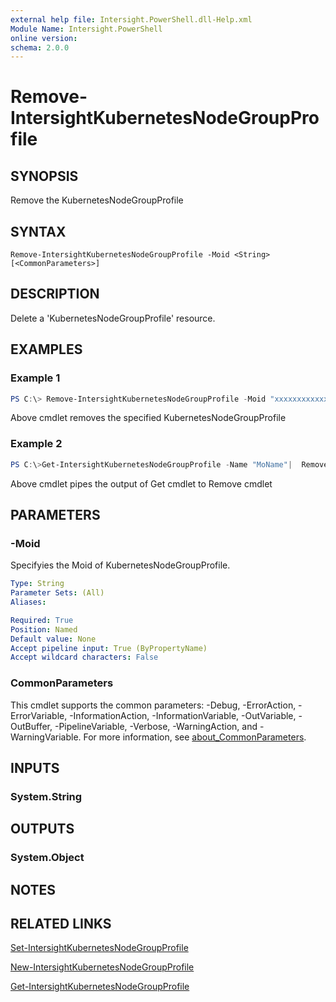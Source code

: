```yaml
---
external help file: Intersight.PowerShell.dll-Help.xml
Module Name: Intersight.PowerShell
online version:
schema: 2.0.0
---
```


# Remove-IntersightKubernetesNodeGroupProfile

## SYNOPSIS
Remove the KubernetesNodeGroupProfile

## SYNTAX

```
Remove-IntersightKubernetesNodeGroupProfile -Moid <String> [<CommonParameters>]
```

## DESCRIPTION
Delete a &apos;KubernetesNodeGroupProfile&apos; resource.

## EXAMPLES

### Example 1
```powershell
PS C:\> Remove-IntersightKubernetesNodeGroupProfile -Moid "xxxxxxxxxxxxxxxxxxxxxxxxxxx"
```
Above cmdlet removes the specified KubernetesNodeGroupProfile 

### Example 2
```powershell
PS C:\>Get-IntersightKubernetesNodeGroupProfile -Name "MoName"|  Remove-IntersightKubernetesNodeGroupProfile
```
Above cmdlet pipes the output of Get cmdlet to Remove cmdlet

## PARAMETERS

### -Moid
Specifyies the Moid of KubernetesNodeGroupProfile.

```yaml
Type: String
Parameter Sets: (All)
Aliases:

Required: True
Position: Named
Default value: None
Accept pipeline input: True (ByPropertyName)
Accept wildcard characters: False
```

### CommonParameters
This cmdlet supports the common parameters: -Debug, -ErrorAction, -ErrorVariable, -InformationAction, -InformationVariable, -OutVariable, -OutBuffer, -PipelineVariable, -Verbose, -WarningAction, and -WarningVariable. For more information, see [about_CommonParameters](http://go.microsoft.com/fwlink/?LinkID=113216).

## INPUTS

### System.String

## OUTPUTS

### System.Object
## NOTES

## RELATED LINKS

[Set-IntersightKubernetesNodeGroupProfile](./Set-IntersightKubernetesNodeGroupProfile.md)

[New-IntersightKubernetesNodeGroupProfile](./New-IntersightKubernetesNodeGroupProfile.md)

[Get-IntersightKubernetesNodeGroupProfile](./Get-IntersightKubernetesNodeGroupProfile.md)

